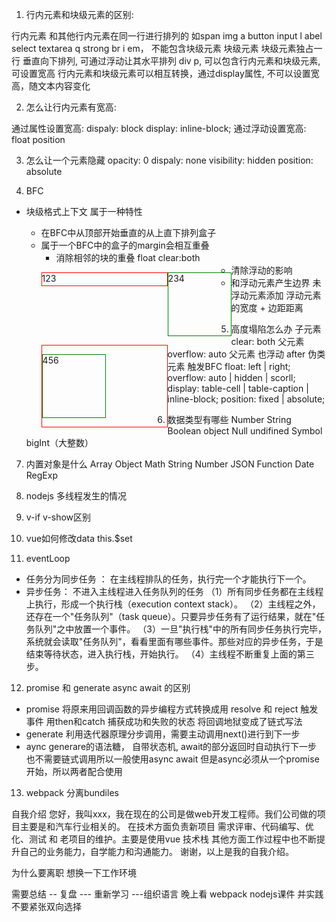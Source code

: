 
1. 行内元素和块级元素的区别:

行内元素 和其他行内元素在同一行进行排列的 如span img a button input l abel select textarea q strong br i em， 不能包含块级元素
块级元素 块级元素独占一行 垂直向下排列, 可通过浮动让其水平排列 div p, 可以包含行内元素和块级元素,可设置宽高
行内元素和块级元素可以相互转换，通过display属性, 不可以设置宽高，随文本内容变化

2. 怎么让行内元素有宽高:

通过属性设置宽高:
dispaly: block
display: inline-block;
通过浮动设置宽高:
float 
position

3. 怎么让一个元素隐藏
opacity: 0
dispaly: none
visibility: hidden
position: absolute

4. BFC
- 块级格式上下文 属于一种特性
  - 在BFC中从顶部开始垂直的从上直下排列盒子
  - 属于一个BFC中的盒子的margin会相互重叠
    - 消除相邻的块的重叠 float clear:both
    <html>
    <div>
      <p class="box1">123</p>
      <p class="box">234</p>
    </div>
  </html>
  <style>
    .box1{
      width: 200px;
      min-height: 20px;
      border: 1px solid red;
      float: left; *****
      clear: both  *****
    }
    .box{
      width: 100px;
      height: 100px;
      border: 1px solid green;
      float: left; *****
      clear: both  *****
    }
  </style>

  - 清除浮动的影响
    <html>
      <div>
        <div class="box1">
          <p class="box">456</p>
        </div>
      </div>
    </html>
    <style>
      .box1{
        width: 200px;
        min-height: 20px;
        border: 1px solid red;
        overflow: hidden; *****
      }
      .box{
        width: 100px;
        height: 100px;
        border: 1px solid green;
        float: left
      }
    </style>
  - 和浮动元素产生边界
    未浮动元素添加 浮动元素的宽度 + 边距距离

5. 高度塌陷怎么办
  子元素 clear: both
  父元素 overflow: auto
  父元素 也浮动
  after 伪类元素
  触发BFC
    float: left | right;
    overflow: auto | hidden | scorll;
    display: table-cell | table-caption | inline-block;
    position: fixed | absolute;

6. 数据类型有哪些
  Number String Boolean object Null undifined Symbol bigInt（大整数）

7. 内置对象是什么
  Array Object Math String Number JSON Function Date RegExp

8. nodejs 多线程发生的情况

9. v-if v-show区别

10. vue如何修改data this.$set

11. eventLoop
- 任务分为同步任务 ： 在主线程排队的任务，执行完一个才能执行下一个。
- 异步任务： 不进入主线程进入任务队列的任务
  （1）所有同步任务都在主线程上执行，形成一个执行栈（execution context stack）。
  （2）主线程之外，还存在一个"任务队列"（task queue）。只要异步任务有了运行结果，就在"任务队列"之中放置一个事件。
  （3）一旦"执行栈"中的所有同步任务执行完毕，系统就会读取"任务队列"，看看里面有哪些事件。那些对应的异步任务，于是结束等待状态，进入执行栈，开始执行。
  （4）主线程不断重复上面的第三步。


12. promise 和 generate async await 的区别
- promise 将原来用回调函数的异步编程方式转换成用 resolve 和 reject 触发事件
  用then和catch 捕获成功和失败的状态  将回调地狱变成了链式写法
- generate 利用迭代器原理分步调用，需要主动调用next()进行到下一步
- aync generare的语法糖， 自带状态机, await的部分返回时自动执行下一步 也不需要链式调用所以一般使用async await 但是async必须从一个promise开始，所以两者配合使用

13. webpack 分离bundiles



自我介绍 
您好，我叫xxx，我在现在的公司是做web开发工程师。我们公司做的项目主要是和汽车行业相关的。
在技术方面负责新项目 需求评审、代码编写、优化、测试 和 老项目的维护。主要是使用vue 技术栈
其他方面工作过程中也不断提升自己的业务能力，自学能力和沟通能力。
谢谢，以上是我的自我介绍。

为什么要离职
想换一下工作环境

需要总结 -- 复盘 --- 重新学习 ---组织语言
晚上看 webpack nodejs课件 并实践
不要紧张双向选择